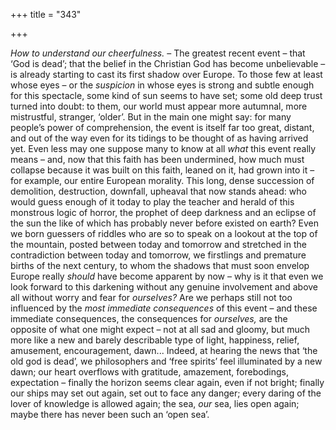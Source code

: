 +++
title = "343"

+++

*How to understand our cheerfulness.* – The greatest recent event – that ‘God is dead’; that the belief in the Christian God has become unbelievable – is already starting to cast its first shadow over Europe. To those few at least whose eyes – or the *suspicion* in whose eyes is strong and subtle enough for this spectacle, some kind of sun seems to have set; some old deep trust turned into doubt: to them, our world must appear more autumnal, more mistrustful, stranger, ‘older’. But in the main one might say: for many people’s power of comprehension, the event is itself far too great, distant, and out of the way even for its tidings to be thought of as having arrived yet. Even less may one suppose many to know at all *what* this event really means – and, now that this faith has been undermined, how much must collapse because it was built on this faith, leaned on it, had grown into it – for example, our entire European morality. This long, dense succession of demolition, destruction, downfall, upheaval that now stands ahead: who would guess enough of it today to play the teacher and herald of this monstrous logic of horror, the prophet of deep darkness and an eclipse of the sun the like of which has probably never before existed on earth? Even we born guessers of riddles who are so to speak on a lookout at the top of the mountain, posted between today and tomorrow and stretched in the contradiction between today and tomorrow, we firstlings and premature births of the next century, to whom the shadows that must soon envelop Europe really *should* have become apparent by now – why is it that even we look forward to this darkening without any genuine involvement and above all without worry and fear for *ourselves?* Are we perhaps still not too influenced by the *most immediate consequences* of this event – and these immediate consequences, the consequences for *ourselves,* are the opposite of what one might expect – not at all sad and gloomy, but much more like a new and barely describable type of light, happiness, relief, amusement, encouragement, dawn... Indeed, at hearing the news that ‘the old god is dead’, we philosophers and ‘free spirits’ feel illuminated by a new dawn; our heart overflows with gratitude, amazement, forebodings, expectation – finally the horizon seems clear again, even if not bright; finally our ships may set out again, set out to face any danger; every daring of the lover of knowledge is allowed again; the sea, *our* sea, lies open again; maybe there has never been such an ‘open sea’.


